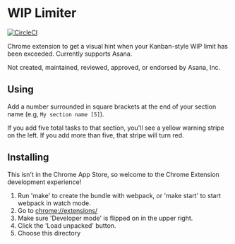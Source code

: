 # WIP Limiter

[![CircleCI](https://circleci.com/gh/apiology/wip-limiter.svg?style=svg)](https://circleci.com/gh/apiology/wip-limiter)

Chrome extension to get a visual hint when your Kanban-style WIP limit
has been exceeded.  Currently supports Asana.

Not created, maintained, reviewed, approved, or endorsed by Asana, Inc.

## Using

Add a number surrounded in square brackets at the end of your section
name (e.g, `My section name [5]`).

If you add five total tasks to that section, you'll see a yellow
warning stripe on the left.  If you add more than five, that stripe
will turn red.

## Installing

This isn't in the Chrome App Store, so welcome to the Chrome Extension
development experience!

1. Run 'make' to create the bundle with webpack, or 'make start' to
   start webpack in watch mode.
2. Go to [chrome://extensions/](chrome://extensions/)
3. Make sure 'Developer mode' is flipped on in the upper right.
4. Click the 'Load unpacked' button.
5. Choose this directory
